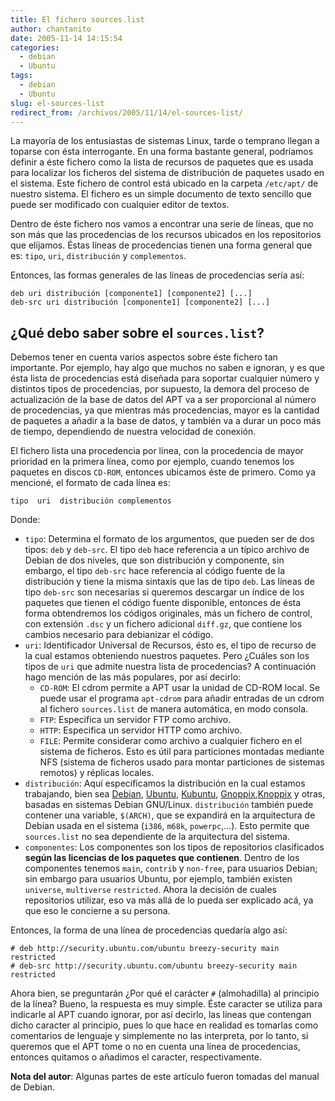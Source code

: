 ```yaml
---
title: El fichero sources.list
author: chantanito
date: 2005-11-14 14:15:54
categories:
  - debian
  - Ubuntu
tags:
  - debian
  - Ubuntu
slug: el-sources-list
redirect_from: /archivos/2005/11/14/el-sources-list/
---
```


La mayoría de los entusiastas de sistemas Linux, tarde o temprano llegan a toparse con ésta interrogante. En una forma bastante general, podríamos definir a éste fichero como la lista de recursos de paquetes que es usada para localizar los ficheros del sistema de distribución de paquetes usado en el sistema. Este fichero de control está ubicado en la carpeta `/etc/apt/` de nuestro sistema. El fichero es un simple documento de texto sencillo que puede ser modificado con cualquier editor de textos.

Dentro de éste fichero nos vamos a encontrar una serie de líneas, que no son más que las procedencias de los recursos ubicados en los repositorios que elijamos. Éstas líneas de procedencias tienen una forma general que es: `tipo`, `uri`, `distribución` y `complementos`.

Entonces, las formas generales de las líneas de procedencias sería así:

    deb uri distribución [componente1] [componente2] [...]
    deb-src uri distribución [componente1] [componente2] [...]

## ¿Qué debo saber sobre el `sources.list`?

Debemos tener en cuenta varios aspectos sobre éste fichero tan importante. Por ejemplo, hay algo que muchos no saben e ignoran, y es que ésta lista de procedencias está diseñada para soportar cualquier número y distintos tipos de procedencias, por supuesto, la demora del proceso de actualización de la base de datos del APT va a ser proporcional al número de procedencias, ya que mientras más procedencias, mayor es la cantidad de paquetes a añadir a la base de datos, y también va a durar un poco más de tiempo, dependiendo de nuestra velocidad de conexión.

El fichero lista una procedencia por línea, con la procedencia de mayor prioridad en la primera línea, como por ejemplo, cuando tenemos los paquetes en discos `CD-ROM`, entonces ubicamos éste de primero. Como ya mencioné, el formato de cada línea es:

    tipo  uri  distribución complementos

Donde:

 * `tipo`: Determina el formato de los argumentos, que pueden ser de dos tipos: `deb` y `deb-src`. El tipo `deb` hace referencia a un típico archivo de Debian de dos  niveles, que son distribución y componente, sin embargo, el  tipo  `deb-src`  hace referencia al código fuente de la distribución y tiene la misma sintaxis que las de tipo `deb`. Las líneas de tipo `deb-src` son necesarias si queremos descargar un índice de los paquetes que tienen el código fuente disponible, entonces de ésta forma obtendremos los códigos originales, más un fichero de control, con extensión `.dsc` y un fichero adicional `diff.gz`, que contiene los cambios necesario para debianizar el código.
 * `uri`: Identificador Universal de Recursos, ésto es, el tipo de recurso de la cual estamos obteniendo nuestros paquetes. Pero ¿Cuáles son los tipos de `uri` que admite nuestra lista de procedencias? A continuación hago mención
de las más populares, por así decirlo:
 	* `CD-ROM`: El cdrom permite a APT usar la unidad de CD-ROM  local. Se puede usar el programa `apt-cdrom` para  añadir  entradas  de  un  cdrom  al fichero `sources.list` de manera automática, en modo consola.
	* `FTP`: Especifica un servidor FTP como archivo.
 	* `HTTP`: Especifica un servidor HTTP como archivo.
	* `FILE`: Permite considerar como archivo a cualquier fichero en el sistema  de  ficheros.  Esto  es  útil para particiones montadas mediante NFS (sistema de ficheros usado para montar particiones de sistemas remotos) y réplicas locales.
* `distribución`: Aquí especificamos la distribución en la cual estamos trabajando, bien sea [Debian](http://www.debian.org), [Ubuntu](http://www.ubuntu.com), [Kubuntu](http://www.kubuntu.org), [Gnoppix](http://www.gnoppix.org),[Knoppix](http://www.knoppix.org) y otras, basadas en sistemas Debian GNU/Linux. `distribución` también puede contener una variable, `$(ARCH)`, que se expandirá en la arquitectura de Debian usada en el  sistema  (`i386`,  `m68k`,  `powerpc`,...). Esto  permite que `sources.list` no sea dependiente de la arquitectura del sistema.
 * `componentes`: Los componentes son los tipos de repositorios clasificados **según las licencias de los paquetes que contienen**. Dentro de los	componentes tenemos `main`, `contrib` y `non-free`, para usuarios Debian; sin embargo para usuarios Ubuntu, por ejemplo, también existen `universe`, `multiverse` `restricted`. Ahora la decisión de cuales repositorios utilizar, eso va más allá de lo pueda ser explicado acá, ya que eso le concierne a su persona.

Entonces, la forma de una línea de procedencias quedaría algo así:

    # deb http://security.ubuntu.com/ubuntu breezy-security main restricted
    # deb-src http://security.ubuntu.com/ubuntu breezy-security main restricted

Ahora bien, se preguntarán ¿Por qué el carácter `#` (almohadilla) al principio de la línea? Bueno, la respuesta es muy simple. Éste caracter se utiliza para indicarle al APT cuando ignorar, por así decirlo, las líneas que contengan dicho caracter al principio, pues lo que hace en realidad es tomarlas como comentarios de lenguaje y simplemente no las interpreta, por lo tanto, si queremos que el APT tome o no en cuenta una línea de procedencias, entonces quitamos o añadimos el caracter, respectivamente.

**Nota del autor**: Algunas partes de este artículo fueron tomadas del manual de Debian.
